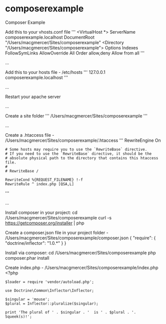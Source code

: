 composerexample
===============

Composer Example


Add this to your vhosts.conf file
'''
	<VirtualHost *>
	  ServerName composerexample.localhost
	  DocumentRoot "/Users/macgmercer/Sites/composerexample"
	  <Directory "/Users/macgmercer/Sites/composerexample">
	    Options Indexes FollowSymLinks
	    AllowOverride All
	    Order allow,deny
	    Allow from all
	  </Directory>
	</VirtualHost>
'''	

...

Add this to your hosts file - /etc/hosts
'''
	127.0.0.1 composerexample.localhost
'''

...

Restart your apache server

...

Create a site folder
'''
	/Users/macgmercer/Sites/composerexample
'''	

...

Create a .htaccess file - /Users/macgmercer/Sites/composerexample/.htaccess
'''
	RewriteEngine On

	# Some hosts may require you to use the `RewriteBase` directive.
	# If you need to use the `RewriteBase` directive, it should be the
	# absolute physical path to the directory that contains this htaccess file.
	#
	# RewriteBase /

	RewriteCond %{REQUEST_FILENAME} !-f
	RewriteRule ^ index.php [QSA,L]	
'''

...

Install composer in your project:
  cd /Users/macgmercer/Sites/composerexample
	curl -s https://getcomposer.org/installer | php

Create a composer.json file in your project folder - /Users/macgmercer/Sites/composerexample/composer.json
	{
	    "require": {
	        "doctrine/inflector": "1.0.*"
	    }
	}

Install via composer:
	cd /Users/macgmercer/Sites/composerexample
	php composer.phar install

Create index.php - /Users/macgmercer/Sites/composerexample/index.php
	<?php

	$loader = require 'vendor/autoload.php';

	use Doctrine\Common\Inflector\Inflector;

	$singular = 'mouse';
	$plural = Inflector::pluralize($singular);

	print 'The plural of ' . $singular . '  is ' . $plural . '. Squeek(s)!';


	
